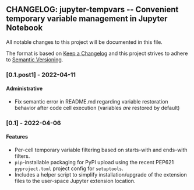 ## CHANGELOG: jupyter-tempvars -- Convenient temporary variable management in Jupyter Notebook

All notable changes to this project will be documented in this file.

The format is based on [Keep a Changelog](http://keepachangelog.com/en/1.0.0/)
and this project strives to adhere to
[Semantic Versioning](http://semver.org/spec/v2.0.0.html).


### [0.1.post1] - 2022-04-11

#### Administrative

- Fix semantic error in README.md regarding variable restoration behavior
  after code cell execution (variables *are* restored by default)


### [0.1] - 2022-04-06

#### Features

- Per-cell temporary variable filtering based on starts-with and ends-with
  filters.
- `pip`-installable packaging for PyPI upload using the recent
  PEP621 `pyproject.toml` project config for `setuptools`.
- Includes a helper script to simplify installation/upgrade of the
  extension files to the user-space Jupyter extension location.
